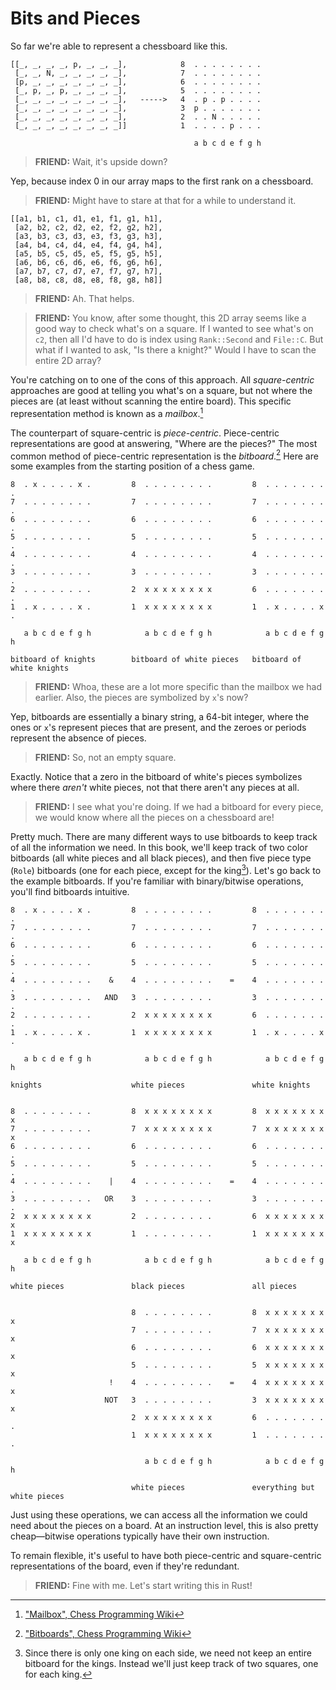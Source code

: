 # Bits and Pieces

So far we're able to represent a chessboard like this.

```text
[[_, _, _, _, p, _, _, _],            8  . . . . . . . .
 [_, _, N, _, _, _, _, _],            7  . . . . . . . .
 [p, _, _, _, _, _, _, _],            6  . . . . . . . .
 [_, p, _, p, _, _, _, _],            5  . . . . . . . .
 [_, _, _, _, _, _, _, _],   ----->   4  . p . p . . . .
 [_, _, _, _, _, _, _, _],            3  p . . . . . . .
 [_, _, _, _, _, _, _, _],            2  . . N . . . . .
 [_, _, _, _, _, _, _, _]]            1  . . . . p . . .

                                         a b c d e f g h
```

> **FRIEND:** Wait, it's upside down?

Yep, because index 0 in our array maps to the first rank on a chessboard.

> **FRIEND:** Might have to stare at that for a while to understand it.

```text
[[a1, b1, c1, d1, e1, f1, g1, h1],
 [a2, b2, c2, d2, e2, f2, g2, h2],
 [a3, b3, c3, d3, e3, f3, g3, h3],
 [a4, b4, c4, d4, e4, f4, g4, h4],
 [a5, b5, c5, d5, e5, f5, g5, h5],
 [a6, b6, c6, d6, e6, f6, g6, h6],
 [a7, b7, c7, d7, e7, f7, g7, h7],
 [a8, b8, c8, d8, e8, f8, g8, h8]]
```

> **FRIEND:** Ah. That helps.

> **FRIEND:** You know, after some thought, this 2D array seems like a good way to check what's on a square. If I wanted to see what's on `c2`, then all I'd have to do is index using `Rank::Second` and `File::C`. But what if I wanted to ask, "Is there a knight?" Would I have to scan the entire 2D array?

You're catching on to one of the cons of this approach. All *square-centric* approaches are good at telling you what's on a square, but not where the pieces are (at least without scanning the entire board). This specific representation method is known as a *mailbox*.[^1]

The counterpart of square-centric is *piece-centric*. Piece-centric representations are good at answering, "Where are the pieces?" The most common method of piece-centric representation is the *bitboard*.[^2] Here are some examples from the starting position of a chess game.

```text
8  . x . . . . x .         8  . . . . . . . .         8  . . . . . . . .
7  . . . . . . . .         7  . . . . . . . .         7  . . . . . . . .
6  . . . . . . . .         6  . . . . . . . .         6  . . . . . . . .
5  . . . . . . . .         5  . . . . . . . .         5  . . . . . . . .
4  . . . . . . . .         4  . . . . . . . .         4  . . . . . . . .
3  . . . . . . . .         3  . . . . . . . .         3  . . . . . . . .
2  . . . . . . . .         2  x x x x x x x x         6  . . . . . . . .
1  . x . . . . x .         1  x x x x x x x x         1  . x . . . . x .

   a b c d e f g h            a b c d e f g h            a b c d e f g h

bitboard of knights        bitboard of white pieces   bitboard of white knights
```

> **FRIEND:** Whoa, these are a lot more specific than the mailbox we had earlier. Also, the pieces are symbolized by `x`'s now?

Yep, bitboards are essentially a binary string, a 64-bit integer, where the ones or `x`'s represent pieces that are present, and the zeroes or periods represent the absence of pieces.

> **FRIEND:** So, not an empty square.

Exactly. Notice that a zero in the bitboard of white's pieces symbolizes where there *aren't* white pieces, not that there aren't any pieces at all.

> **FRIEND:** I see what you're doing. If we had a bitboard for every piece, we would know where all the pieces on a chessboard are!

Pretty much. There are many different ways to use bitboards to keep track of all the information we need. In this book, we'll keep track of two color bitboards (all white pieces and all black pieces), and then five piece type (`Role`) bitboards (one for each piece, except for the king[^3]). Let's go back to the example bitboards. If you're familiar with binary/bitwise operations, you'll find bitboards intuitive.

```text
8  . x . . . . x .         8  . . . . . . . .         8  . . . . . . . .
7  . . . . . . . .         7  . . . . . . . .         7  . . . . . . . .
6  . . . . . . . .         6  . . . . . . . .         6  . . . . . . . .
5  . . . . . . . .         5  . . . . . . . .         5  . . . . . . . .
4  . . . . . . . .    &    4  . . . . . . . .    =    4  . . . . . . . .
3  . . . . . . . .   AND   3  . . . . . . . .         3  . . . . . . . .
2  . . . . . . . .         2  x x x x x x x x         6  . . . . . . . .
1  . x . . . . x .         1  x x x x x x x x         1  . x . . . . x .

   a b c d e f g h            a b c d e f g h            a b c d e f g h

knights                    white pieces               white knights


8  . . . . . . . .         8  x x x x x x x x         8  x x x x x x x x
7  . . . . . . . .         7  x x x x x x x x         7  x x x x x x x x
6  . . . . . . . .         6  . . . . . . . .         6  . . . . . . . .
5  . . . . . . . .         5  . . . . . . . .         5  . . . . . . . .
4  . . . . . . . .    |    4  . . . . . . . .    =    4  . . . . . . . .
3  . . . . . . . .   OR    3  . . . . . . . .         3  . . . . . . . .
2  x x x x x x x x         2  . . . . . . . .         6  x x x x x x x x
1  x x x x x x x x         1  . . . . . . . .         1  x x x x x x x x

   a b c d e f g h            a b c d e f g h            a b c d e f g h

white pieces               black pieces               all pieces


                           8  . . . . . . . .         8  x x x x x x x x
                           7  . . . . . . . .         7  x x x x x x x x
                           6  . . . . . . . .         6  x x x x x x x x
                           5  . . . . . . . .         5  x x x x x x x x
                      !    4  . . . . . . . .    =    4  x x x x x x x x
                     NOT   3  . . . . . . . .         3  x x x x x x x x
                           2  x x x x x x x x         6  . . . . . . . .
                           1  x x x x x x x x         1  . . . . . . . .

                              a b c d e f g h            a b c d e f g h

                           white pieces               everything but white pieces
```

Just using these operations, we can access all the information we could need about the pieces on a board. At an instruction level, this is also pretty cheap—bitwise operations typically have their own instruction.

To remain flexible, it's useful to have both piece-centric and square-centric representations of the board, even if they're redundant.

> **FRIEND:** Fine with me. Let's start writing this in Rust!

[^1]: ["Mailbox", Chess Programming Wiki](https://www.chessprogramming.org/Mailbox)

[^2]: ["Bitboards", Chess Programming Wiki](https://www.chessprogramming.org/Bitboards)

[^3]: Since there is only one king on each side, we need not keep an entire bitboard for the kings. Instead we'll just keep track of two squares, one for each king.
